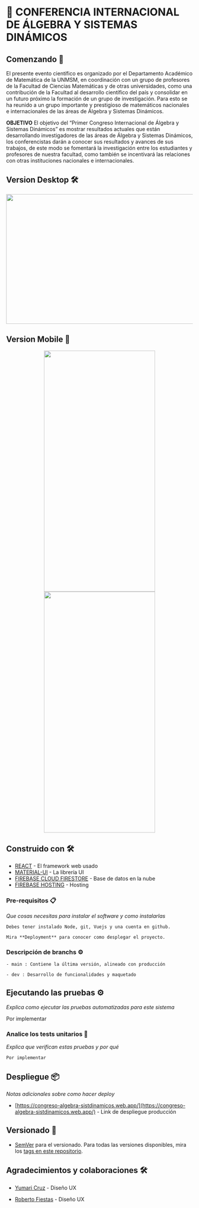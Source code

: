 # :iphone: CONFERENCIA INTERNACIONAL DE ÁLGEBRA Y SISTEMAS DINÁMICOS
## Comenzando 🚀

El presente evento científico es organizado por el Departamento Académico de Matemática de la UNMSM, en coordinación con un grupo de profesores de la Facultad de Ciencias Matemáticas y de otras universidades, como una contribución de la Facultad al desarrollo científico del país y consolidar en un futuro próximo la formación de un grupo de investigación. Para esto se ha reunido a un grupo importante y prestigioso de matemáticos nacionales e internacionales de las áreas de Álgebra y Sistemas Dinámicos.

**OBJETIVO**
El objetivo del “Primer Congreso Internacional de Álgebra y Sistemas Dinámicos” es mostrar resultados actuales que están desarrollando investigadores de las áreas de Álgebra y Sistemas Dinámicos, los conferencistas darán a conocer sus resultados y avances de sus trabajos, de este modo se fomentará la investigación entre los estudiantes y profesores de nuestra facultad, como también se incentivará las relaciones con otras instituciones nacionales e internacionales.

## Version Desktop 🛠️
<p align="center">
  <img src="https://github.com/yud-cumba/pmo-app/blob/master/src/assets/README1.png" width="700" height="350">
</p>

## Version Mobile :iphone:
<p align="center" display="flex" >
  <img src="https://github.com/yud-cumba/pmo-app/blob/master/src/assets/README1.png" width="300" height="650">
  <img src="https://github.com/yud-cumba/pmo-app/blob/master/src/assets/README1.png" width="300" height="650">
</p>

## Construido con 🛠️

* [REACT](https://es.reactjs.org/) - El framework web usado
* [MATERIAL-UI](https://material-ui.com/) - La librería UI
* [FIREBASE CLOUD FIRESTORE](https://firebase.google.com/docs/database) - Base de datos en la nube
* [FIREBASE HOSTING](https://firebase.google.com/docs/) - Hosting

### Pre-requisitos 📋

_Que cosas necesitas para instalar el software y como instalarlas_

```
Debes tener instalado Node, git, Vuejs y una cuenta en github.
```
```
Mira **Deployment** para conocer como desplegar el proyecto.
```

### Descripción de branchs ⚙️
```
- main : Contiene la última versión, alineado con producción
```

```
- dev : Desarrollo de funcionalidades y maquetado

```
## Ejecutando las pruebas ⚙️

_Explica como ejecutar las pruebas automatizadas para este sistema_

Por implementar

### Analice los tests unitarios 🔩

_Explica que verifican estas pruebas y por qué_

```
Por implementar
```

## Despliegue 📦

_Notas adicionales sobre como hacer deploy_

* [https://congreso-algebra-sistdinamicos.web.app/](https://congreso-algebra-sistdinamicos.web.app/) - Link de despliegue producción
## Versionado 📌


* [SemVer](http://semver.org/) para el versionado. Para todas las versiones disponibles, mira los [tags en este repositorio](https://github.com/yud-cumba/PMO-compratudepa/tags).

## Agradecimientos y colaboraciones 🛠️

* [Yumari Cruz]() - Diseño UX

* [Roberto Fiestas]() - Diseño UX

